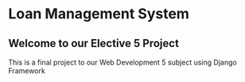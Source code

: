 # Loan Management System

## Welcome to our Elective 5 Project

This is a final project to our Web Development 5 subject using Django Framework
